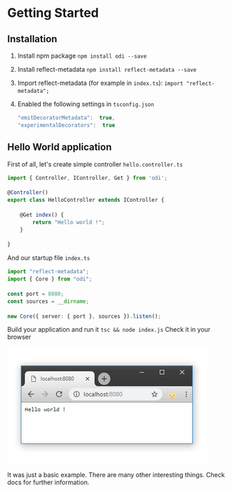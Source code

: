 # Getting Started

## Installation

1. Install npm package  `npm install odi --save` 
2. Install reflect-metadata   `npm install reflect-metadata --save` 
3. Import reflect-metadata \(for example in `index.ts`\):  `import "reflect-metadata";` 
4. Enabled the following settings in `tsconfig.json`  


   ```javascript
   "emitDecoratorMetadata":  true, 
   "experimentalDecorators":  true
   ```

## Hello World application

First of all, let's create simple controller `hello.controller.ts`

```typescript
import { Controller, IController, Get } from 'odi';

@Controller()
export class HelloController extends IController {

    @Get index() {
        return "Hello world !";
    }

}
```

And our startup file `index.ts`

```typescript
import "reflect-metadata";
import { Core } from "odi";

const port = 8080;
const sources = __dirname;

new Core({ server: { port }, sources }).listen();
```

Build your application and run it `tsc && node index.js` Check it in your browser

![](../.gitbook/assets/image%20%284%29.png)

It was just a basic example. There are many other interesting things. Check docs for further information.

